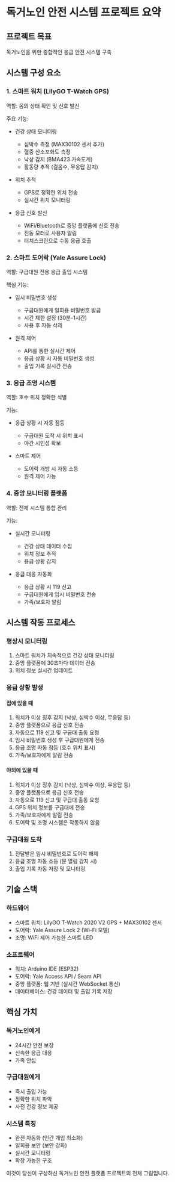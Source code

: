 # 독거노인 안전 시스템 프로젝트 요약

## 프로젝트 목표
독거노인을 위한 종합적인 응급 안전 시스템 구축

## 시스템 구성 요소

### 1. 스마트 워치 (LilyGO T-Watch GPS)
역할: 몸의 상태 확인 및 신호 발신

주요 기능:
- 건강 상태 모니터링
  - 심박수 측정 (MAX30102 센서 추가)
  - 혈중 산소포화도 측정
  - 낙상 감지 (BMA423 가속도계)
  - 활동량 추적 (걸음수, 무응답 감지)

- 위치 추적
  - GPS로 정확한 위치 전송
  - 실시간 위치 모니터링

- 응급 신호 발신
  - WiFi/Bluetooth로 중앙 플랫폼에 신호 전송
  - 진동 모터로 사용자 알림
  - 터치스크린으로 수동 응급 호출

### 2. 스마트 도어락 (Yale Assure Lock)
역할: 구급대원 전용 응급 출입 시스템

핵심 기능:
- 임시 비밀번호 생성
  - 구급대원에게 일회용 비밀번호 발급
  - 시간 제한 설정 (30분-1시간)
  - 사용 후 자동 삭제

- 원격 제어
  - API를 통한 실시간 제어
  - 응급 상황 시 자동 비밀번호 생성
  - 출입 기록 실시간 전송

### 3. 응급 조명 시스템
역할: 호수 위치 정확한 식별

기능:
- 응급 상황 시 자동 점등
  - 구급대원 도착 시 위치 표시
  - 야간 시인성 확보

- 스마트 제어
  - 도어락 개방 시 자동 소등
  - 원격 제어 가능

### 4. 중앙 모니터링 플랫폼
역할: 전체 시스템 통합 관리

기능:
- 실시간 모니터링
  - 건강 상태 데이터 수집
  - 위치 정보 추적
  - 응급 상황 감지

- 응급 대응 자동화
  - 응급 상황 시 119 신고
  - 구급대원에게 임시 비밀번호 전송
  - 가족/보호자 알림

## 시스템 작동 프로세스

### 평상시 모니터링
1. 스마트 워치가 지속적으로 건강 상태 모니터링
2. 중앙 플랫폼에 30초마다 데이터 전송
3. 위치 정보 실시간 업데이트

### 응급 상황 발생

#### 집에 있을 때
1. 워치가 이상 징후 감지 (낙상, 심박수 이상, 무응답 등)
2. 중앙 플랫폼으로 응급 신호 전송
3. 자동으로 119 신고 및 구급대 출동 요청
4. 임시 비밀번호 생성 후 구급대원에게 전송
5. 응급 조명 자동 점등 (호수 위치 표시)
6. 가족/보호자에게 알림 전송

#### 야외에 있을 때
1. 워치가 이상 징후 감지 (낙상, 심박수 이상, 무응답 등)
2. 중앙 플랫폼으로 응급 신호 전송
3. 자동으로 119 신고 및 구급대 출동 요청
4. GPS 위치 정보를 구급대에 전송
5. 가족/보호자에게 알림 전송
6. 도어락 및 조명 시스템은 작동하지 않음

### 구급대원 도착
1. 전달받은 임시 비밀번호로 도어락 해제
2. 응급 조명 자동 소등 (문 열림 감지 시)
3. 출입 기록 자동 저장 및 모니터링

## 기술 스택

### 하드웨어
- 스마트 워치: LilyGO T-Watch 2020 V2 GPS + MAX30102 센서
- 도어락: Yale Assure Lock 2 (Wi-Fi 모델)
- 조명: WiFi 제어 가능한 스마트 LED

### 소프트웨어
- 워치: Arduino IDE (ESP32)
- 도어락: Yale Access API / Seam API
- 중앙 플랫폼: 웹 기반 (실시간 WebSocket 통신)
- 데이터베이스: 건강 데이터 및 출입 기록 저장

## 핵심 가치

### 독거노인에게
- 24시간 안전 보장
- 신속한 응급 대응
- 가족 안심

### 구급대원에게
- 즉시 출입 가능
- 정확한 위치 파악
- 사전 건강 정보 제공

### 시스템 특징
- 완전 자동화 (인간 개입 최소화)
- 일회용 보안 (보안 강화)
- 실시간 모니터링
- 확장 가능한 구조

이것이 당신이 구상하신 독거노인 안전 플랫폼 프로젝트의 전체 그림입니다.
